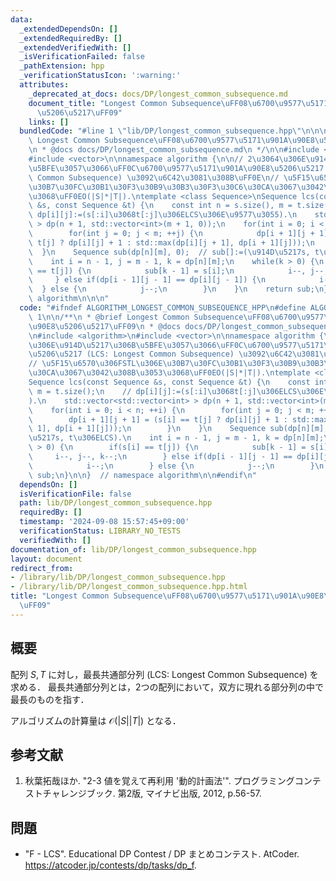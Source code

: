 ```yaml
---
data:
  _extendedDependsOn: []
  _extendedRequiredBy: []
  _extendedVerifiedWith: []
  _isVerificationFailed: false
  _pathExtension: hpp
  _verificationStatusIcon: ':warning:'
  attributes:
    _deprecated_at_docs: docs/DP/longest_common_subsequence.md
    document_title: "Longest Common Subsequence\uFF08\u6700\u9577\u5171\u901A\u90E8\
      \u5206\u5217\uFF09"
    links: []
  bundledCode: "#line 1 \"lib/DP/longest_common_subsequence.hpp\"\n\n\n\n/**\n * @brief\
    \ Longest Common Subsequence\uFF08\u6700\u9577\u5171\u901A\u90E8\u5206\u5217\uFF09\
    \n * @docs docs/DP/longest_common_subsequence.md\n */\n\n#include <algorithm>\n\
    #include <vector>\n\nnamespace algorithm {\n\n// 2\u3064\u306E\u914D\u5217\u306B\
    \u5BFE\u3057\u3066\uFF0C\u6700\u9577\u5171\u901A\u90E8\u5206\u5217 (LCS: Longest\
    \ Common Subsequence) \u3092\u6C42\u3081\u308B\uFF0E\n// \u5F15\u6570\u306FSTL\u306E\
    \u30B7\u30FC\u30B1\u30F3\u30B9\u30B3\u30F3\u30C6\u30CA\u3067\u3042\u308B\u3053\
    \u3068\uFF0EO(|S|*|T|).\ntemplate <class Sequence>\nSequence lcs(const Sequence\
    \ &s, const Sequence &t) {\n    const int n = s.size(), m = t.size();\n    //\
    \ dp[i][j]:=(s[:i]\u3068t[:j]\u306ELCS\u306E\u9577\u3055).\n    std::vector<std::vector<int>\
    \ > dp(n + 1, std::vector<int>(m + 1, 0));\n    for(int i = 0; i < n; ++i) {\n\
    \        for(int j = 0; j < m; ++j) {\n            dp[i + 1][j + 1] = (s[i] ==\
    \ t[j] ? dp[i][j] + 1 : std::max(dp[i][j + 1], dp[i + 1][j]));\n        }\n  \
    \  }\n    Sequence sub(dp[n][m], 0);  // sub[]:=(\u914D\u5217s, t\u306ELCS).\n\
    \    int i = n - 1, j = m - 1, k = dp[n][m];\n    while(k > 0) {\n        if(s[i]\
    \ == t[j]) {\n            sub[k - 1] = s[i];\n            i--, j--, k--;\n   \
    \     } else if(dp[i - 1][j - 1] == dp[i][j - 1]) {\n            i--;\n      \
    \  } else {\n            j--;\n        }\n    }\n    return sub;\n}\n\n}  // namespace\
    \ algorithm\n\n\n"
  code: "#ifndef ALGORITHM_LONGEST_COMMON_SUBSEQUENCE_HPP\n#define ALGORITHM_LONGEST_COMMON_SUBSEQUENCE_HPP\
    \ 1\n\n/**\n * @brief Longest Common Subsequence\uFF08\u6700\u9577\u5171\u901A\
    \u90E8\u5206\u5217\uFF09\n * @docs docs/DP/longest_common_subsequence.md\n */\n\
    \n#include <algorithm>\n#include <vector>\n\nnamespace algorithm {\n\n// 2\u3064\
    \u306E\u914D\u5217\u306B\u5BFE\u3057\u3066\uFF0C\u6700\u9577\u5171\u901A\u90E8\
    \u5206\u5217 (LCS: Longest Common Subsequence) \u3092\u6C42\u3081\u308B\uFF0E\n\
    // \u5F15\u6570\u306FSTL\u306E\u30B7\u30FC\u30B1\u30F3\u30B9\u30B3\u30F3\u30C6\
    \u30CA\u3067\u3042\u308B\u3053\u3068\uFF0EO(|S|*|T|).\ntemplate <class Sequence>\n\
    Sequence lcs(const Sequence &s, const Sequence &t) {\n    const int n = s.size(),\
    \ m = t.size();\n    // dp[i][j]:=(s[:i]\u3068t[:j]\u306ELCS\u306E\u9577\u3055\
    ).\n    std::vector<std::vector<int> > dp(n + 1, std::vector<int>(m + 1, 0));\n\
    \    for(int i = 0; i < n; ++i) {\n        for(int j = 0; j < m; ++j) {\n    \
    \        dp[i + 1][j + 1] = (s[i] == t[j] ? dp[i][j] + 1 : std::max(dp[i][j +\
    \ 1], dp[i + 1][j]));\n        }\n    }\n    Sequence sub(dp[n][m], 0);  // sub[]:=(\u914D\
    \u5217s, t\u306ELCS).\n    int i = n - 1, j = m - 1, k = dp[n][m];\n    while(k\
    \ > 0) {\n        if(s[i] == t[j]) {\n            sub[k - 1] = s[i];\n       \
    \     i--, j--, k--;\n        } else if(dp[i - 1][j - 1] == dp[i][j - 1]) {\n\
    \            i--;\n        } else {\n            j--;\n        }\n    }\n    return\
    \ sub;\n}\n\n}  // namespace algorithm\n\n#endif\n"
  dependsOn: []
  isVerificationFile: false
  path: lib/DP/longest_common_subsequence.hpp
  requiredBy: []
  timestamp: '2024-09-08 15:57:45+09:00'
  verificationStatus: LIBRARY_NO_TESTS
  verifiedWith: []
documentation_of: lib/DP/longest_common_subsequence.hpp
layout: document
redirect_from:
- /library/lib/DP/longest_common_subsequence.hpp
- /library/lib/DP/longest_common_subsequence.hpp.html
title: "Longest Common Subsequence\uFF08\u6700\u9577\u5171\u901A\u90E8\u5206\u5217\
  \uFF09"
---
```

## 概要

配列 $S, T$ に対し，最長共通部分列 (LCS: Longest Common Subsequence) を求める．
最長共通部分列とは，2つの配列において，双方に現れる部分列の中で最長のものを指す．

アルゴリズムの計算量は $\mathcal{O}(\lvert S \rvert \lvert T \rvert)$ となる．


## 参考文献

1. 秋葉拓哉ほか. "2-3 値を覚えて再利用 '動的計画法'". プログラミングコンテストチャレンジブック. 第2版, マイナビ出版, 2012, p.56-57.


## 問題

- "F - LCS". Educational DP Contest / DP まとめコンテスト. AtCoder. <https://atcoder.jp/contests/dp/tasks/dp_f>.

